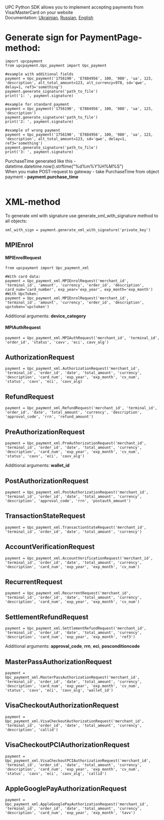 UPC Python SDK allows you to implement accepting payments from Visa/MasterCard on your website<br />
Documentation: [Ukrainian](https://docs.ecconnect.com.ua/display/DOCUK), [Russian](https://docs.ecconnect.com.ua/pages/viewpage.action?pageId=65626), [English](https://docs.ecconnect.com.ua/display/DOCEN/Online+payments+for+any+business)<br/>

# Generate sign for PaymentPage-method:
```
import upcpayment
from upcpayment.Upc_payment import Upc_payment

#example with additional fields
payment = Upc_payment('1756190', 'E7884956', 100, '980', 'ua', 123, 'description', alt_total_amount=123, alt_currency=978, sd='qwe', delay=1, ref3='something')
payment.generate_signature('path_to_file')
print('1: ', payment.signature)

#example for standard payment
payment = Upc_payment('1756190', 'E7884956', 100, '980', 'ua', 123, 'description')
payment.generate_signature('path_to_file')
print('2: ', payment.signature)

#example of wrong payment
payment = Upc_payment('1756190', 'E7884956', 100, '980', 'ua', 123, 'description', alt_total_amount=123, sd='qwe', delay=1, ref3='something')
payment.generate_signature('path_to_file')
print('3: ', payment.signature)
```
PurchaseTime generated like this - datetime.datetime.now().strftime("%d%m%Y%H%M%S")<br />
When you make POST-request to gateway - take PurchaseTime from object payment - **payment.purchase_time**<br />
<br />

# XML-method
To generate xml with signature use generate_xml_with_signature method to all objects:
```
xml_with_sign = payment.generate_xml_with_signature('private_key')
```

## MPIEnrol

#### MPIEnrolRequest
```
from upcpayment import Upc_payment_xml

#With card data:
payment = Upc_payment_xml.MPIEnrolRequest('merchant_id', 'terminal_id', 'amount', 'currency', 'order_id', 'description', card_num='card_number', exp_year='exp_year', exp_month='exp_month')
#With UpcToken:
payment = Upc_payment_xml.MPIEnrolRequest('merchant_id', 'terminal_id', 'amount', 'currency', 'order_id', 'description', upctoken='upctoken')
```
Additional arguments: **device_category**

#### MPIAuthRequest
```
payment = Upc_payment_xml.MPIAuthRequest('merchant_id', 'terminal_id', 'order_id', 'status', 'cavv', 'eci', cavv_alg')
```

## AuthorizationRequest
```
payment = Upc_payment_xml.AuthorizationRequest('merchant_id', 'terminal_id', 'order_id', 'date', 'total_amount', 'currency',  'description', 'card_num', 'exp_year', 'exp_month', 'cv_num', 'status', 'cavv', 'eci', 'cavv_alg)
```

## RefundRequest
```
payment = Upc_payment_xml.RefundRequest('merchant_id', 'terminal_id', 'order_id', 'date', 'total_amount', 'currency', 'description', 'approval_code', 'rrn', 'refund_amount')
```

## PreAuthorizationRequest
```
payment = Upc_payment_xml.PreAuthorizationRequest('merchant_id', 'terminal_id', 'order_id', 'date', 'total_amount', 'currency', 'description', 'card_num', 'exp_year', 'exp_month', 'cv_num', 'status', 'cavv', 'eci', 'cavv_alg')
```
Additional arguments: **wallet_id**

## PostAuthorizationRequest
```
payment = Upc_payment_xml.PostAuthorizationRequest('merchant_id', 'terminal_id', 'order_id', 'date', 'total_amount', 'currency', 'description', 'approval_code', 'rrn', 'postauth_amount')
```

## TransactionStateRequest
```
payment = Upc_payment_xml.TransactionStateRequest('merchant_id', 'terminal_id', 'order_id', 'date', 'total_amount', 'currency')
```

## AccountVerificationRequest
```
payment = Upc_payment_xml.AccountVerificationRequest('merchant_id', 'terminal_id', 'order_id', 'date', 'total_amount', 'currency', 'description', 'card_num', 'exp_year', 'exp_month', 'cv_num')
```

## RecurrentRequest
```
payment = Upc_payment_xml.RecurrentRequest('merchant_id', 'terminal_id', 'order_id', 'date', 'total_amount', 'currency', 'description', 'card_num', 'exp_year', 'exp_month', 'cv_num')
```

## SettlementRefundRequest
```
payment = Upc_payment_xml.SettlementRefundRequest('merchant_id', 'terminal_id', 'order_id', 'date', 'total_amount', 'currency', 'description', 'card_num', 'exp_year', 'exp_month', 'ref3')
```
Additional arguments: **approval_code**, **rrn**, **eci**, **posconditioncode**

## MasterPassAuthorizationRequest
```
payment = Upc_payment_xml.MasterPassAuthorizationRequest('merchant_id', 'terminal_id', 'order_id', 'date', 'total_amount', 'currency', 'description', 'card_num', 'exp_year', 'exp_month', 'cv_num', 'status', 'cavv', 'eci', 'cavv_alg', 'wallet_id')
```

## VisaCheckoutAuthorizationRequest
```
payment = Upc_payment_xml.VisaCheckoutAuthorizationRequest('merchant_id', 'terminal_id', 'order_id', 'date', 'total_amount', 'currency', 'description', 'callid')
```

## VisaCheckoutPCIAuthorizationRequest
```
payment = Upc_payment_xml.VisaCheckoutPCIAuthorizationRequest('merchant_id', 'terminal_id', 'order_id', 'date', 'total_amount', 'currency', 'description', 'card_num', 'exp_year', 'exp_month', 'cv_num', 'status', 'cavv', 'eci', 'cavv_alg', 'callid')
```

## AppleGooglePayAuthorizationRequest
```
payment = Upc_payment_xml.AppleGooglePayAuthorizationRequest('merchant_id', 'terminal_id', 'order_id', 'date', 'total_amount', 'currency',  'description', 'card_num', 'exp_year', 'exp_month', 'tavv')
```